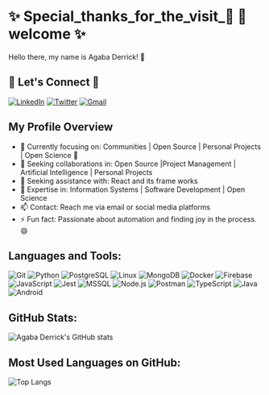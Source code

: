 # ✨ Special_thanks_for_the_visit_🌱 🌱 welcome ✨
Hello there, my name is Agaba Derrick! 👋

## 👯 Let's Connect 👯

[![LinkedIn](https://img.shields.io/badge/LinkedIn-Connect-blue)](https://www.linkedin.com/in/agaba-derrick-41b303221/)
[![Twitter](https://img.shields.io/badge/Twitter-Follow-blue)](https://twitter.com/djunior256)
[![Gmail](https://img.shields.io/badge/Gmail-Email-red)](mailto:agabaderrick18@gmail.com)

## My Profile Overview

- 🔭 Currently focusing on: Communities | Open Source | Personal Projects | Open Science 🌱
- 👯 Seeking collaborations in: Open Source |Project Management | Artificial Intelligence | Personal Projects
- 🤔 Seeking assistance with: React and its frame works
- 💬 Expertise in: Information Systems | Software Development | Open Science
- 📫 Contact: Reach me via email or social media platforms
- ⚡ Fun fact: Passionate about automation and finding joy in the process. 😄

## Languages and Tools:

![Git](https://img.shields.io/badge/-Git-F05032?logo=git&logoColor=white&style=plastic)
![Python](https://img.shields.io/badge/-Python-3776AB?logo=python&logoColor=white&style=plastic)
![PostgreSQL](https://img.shields.io/badge/-PostgreSQL-336791?logo=postgresql&logoColor=white&style=plastic)
![Linux](https://img.shields.io/badge/-Linux-FCC624?logo=linux&logoColor=black&style=plastic)
![MongoDB](https://img.shields.io/badge/-MongoDB-47A248?logo=mongodb&logoColor=white&style=plastic)
![Docker](https://img.shields.io/badge/-Docker-2496ED?logo=docker&logoColor=white&style=plastic)
![Firebase](https://img.shields.io/badge/-Firebase-FFCA28?logo=firebase&logoColor=black&style=plastic)
![JavaScript](https://img.shields.io/badge/-JavaScript-F7DF1E?logo=javascript&logoColor=black&style=plastic)
![Jest](https://img.shields.io/badge/-Jest-C21325?logo=jest&logoColor=white&style=plastic)
![MSSQL](https://img.shields.io/badge/-MSSQL-CC2927?logo=microsoft-sql-server&logoColor=white&style=plastic)
![Node.js](https://img.shields.io/badge/-Node.js-339933?logo=node.js&logoColor=white&style=plastic)
![Postman](https://img.shields.io/badge/-Postman-FF6C37?logo=postman&logoColor=white&style=plastic)
![TypeScript](https://img.shields.io/badge/-TypeScript-007ACC?logo=typescript&logoColor=white&style=plastic)
![Java](https://img.shields.io/badge/-Java-007396?logo=java&logoColor=white&style=plastic)
![Android](https://img.shields.io/badge/-Android-3DDC84?logo=android&logoColor=white&style=plastic)

## GitHub Stats:

![Agaba Derrick's GitHub stats](https://github-readme-stats.vercel.app/api?username=agabaderrick&show_icons=true&theme=radical)

## Most Used Languages on GitHub:

![Top Langs](https://github-readme-stats.vercel.app/api/top-langs/?username=agabaderrick&layout=compact)

